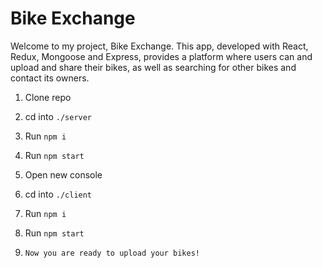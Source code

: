 # Bike Exchange

Welcome to my project, Bike Exchange. This app, developed with React, Redux, Mongoose and Express, provides a platform where users can and upload and share their bikes, as well as searching for other bikes and contact its owners.
1. Clone repo

2. cd into `./server`

3. Run `npm i`

4. Run `npm start`

5. Open new console

6. cd into `./client`

7. Run `npm i`

8. Run `npm start`

9. `Now you are ready to upload your bikes!`
